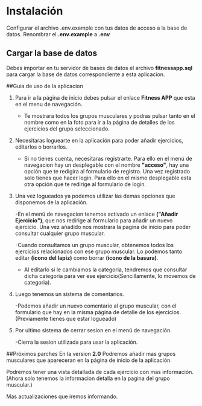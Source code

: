 # Instalación
Configurar el archivo .env.example con tus datos de acceso a la base de datos.
Renombrar el **.env.example** a **.env**

## Cargar la base de datos
Debes importar en tu servidor de bases de datos el archivo **fitnessapp.sql** para cargar la base de datos correspondiente a esta aplicacion.

##Guia de uso de la aplicacion
1. Para ir a la página de inicio debes pulsar el enlace **Fitness APP** que esta en el menu de navegación.
   - Te mostrara todos los grupos musculares y podras pulsar tanto en el nombre como en la foto para ir a la página de detalles de los ejercicios del grupo seleccionado.
   
2. Necesitaras loguearte en la aplicación para poder añadir ejercicios, editarlos o borrarlos.
    - Si no tienes cuenta, necesitaras registrarte. Para ello en el menú de navegacion hay un desplegable con el nombre **"acceso"**, hay una opción que te redigira al formulario de registro.
    Una vez registrado solo tienes que hacer login. Para ello en el mismo desplegable  esta otra opción que te redirige al formulario de login.

3. Una vez logueados ya podemos utilizar las demas opciones que disponemos de la aplicación.
    
    -En el menú de navegacion tenemos activado un enlace **("Añadir Ejercicio")**, que nos redirige al formulario para añadir un nuevo ejercicio.
    Una vez añadido nos mostrara la pagina de inicio para poder consultar cualquier grupo muscular.
    
    -Cuando consultamos un grupo muscular, obtenemos todos los ejercicios relacionados con ese grupo muscular.
    Lo podemos tanto editar **(icono del lapiz)** como borrar **(icono de la basura)**.
    * Al editarlo si le cambiamos la categoria, tendremos que consultar dicha categoria para ver ese ejercicio(Sencillamente, lo movemos de categoria).
    
4. Luego tenemos un sistema de comentarios.

    -Podemos añadir un nuevo comentario al grupo muscular, con el formulario que hay en la misma página de detalle de los ejercicios.(Previamente tienes que estar logueado)
    
5. Por ultimo sistema de cerrar sesion en el menú de navegación.

    -Cierra la sesion utilizada para usar la aplicación.
    
    
##Próximos parches
En la version **2.0** Podremos añadir mas grupos musculares que apareceran en la página de inicio de la aplicación.

Podremos tener una vista detallada de cada ejercicio con mas información. (Ahora solo tenemos la informacion detalla en la pagina del grupo muscular.)

Mas actualizaciones que iremos informando.